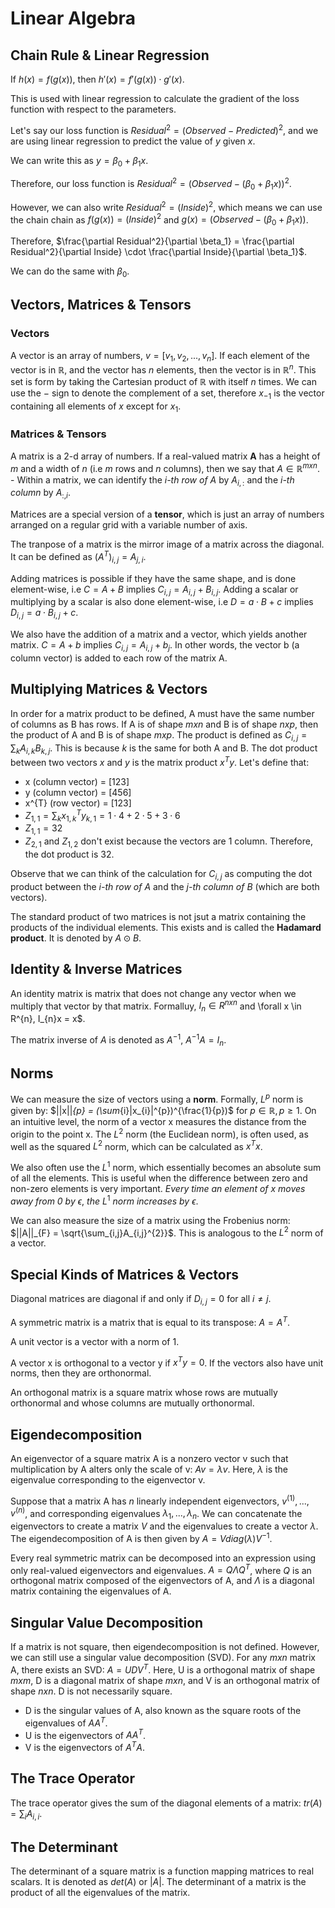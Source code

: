 # Linear Algebra

## Chain Rule & Linear Regression

If $h(x) = f(g(x))$, then $h'(x) = f'(g(x)) \cdot g'(x)$.

This is used with linear regression to calculate the gradient of the loss function with respect to the parameters.

Let's say our loss function is $Residual^2 = (Observed - Predicted)^2$, and we are using linear regression to predict the value of $y$ given $x$.

We can write this as $y = \beta_0 + \beta_1x$.

Therefore, our loss function is $Residual^2 = (Observed - (\beta_0 + \beta_1x))^2$.

However, we can also write $Residual^2 = (Inside)^2$, which means we can use the chain chain as $f(g(x)) = (Inside)^2$ and $g(x) = (Observed - (\beta_0 + \beta_1x))$.

Therefore, $\frac{\partial Residual^2}{\partial \beta_1} = \frac{\partial Residual^2}{\partial Inside} \cdot \frac{\partial Inside}{\partial \beta_1}$.

We can do the same with $\beta_0$.

## Vectors, Matrices & Tensors

### Vectors

A vector is an array of numbers, $v = [v_1, v_2, ..., v_n]$. If each element of the vector is in $\mathbb{R}$, and the vector has $n$ elements, then the vector is in $\mathbb{R}^n$. This set is form by taking the Cartesian product of $\mathbb{R}$ with itself $n$ times. We can use the $-$ sign to denote the complement of a set, therefore $x_{-1}$ is the vector containing all elements of $x$ except for $x_1$.

### Matrices & Tensors

A matrix is a 2-d array of numbers. If a real-valued matrix **A** has a height of *m* and a width of *n* (i.e *m* rows and *n* columns), then we say that $A \in \mathbb{R}^{m x n}$.
    - Within a matrix, we can identify the *i-th row of A* by $A_{i,:}$ and the *i-th column* by $A_{:,i}$.

Matrices are a special version of a **tensor**, which is just an array of numbers arranged on a regular grid with a variable number of axis.

The tranpose of a matrix is the mirror image of a matrix across the diagonal. It can be defined as $(A^{T})_{i,j} = A_{j,i}$.

Adding matrices is possible if they have the same shape, and is done element-wise, i.e $C = A + B$ implies $C_{i,j} = A_{i,j} + B_{i,j}$. Adding a scalar or multiplying by a scalar is also done element-wise, i.e $D = a \cdot B + c$ implies $D_{i,j} = a \cdot B_{i,j} + c$.

We also have the addition of a matrix and a vector, which yields another matrix. $C = A + b$ implies $C_{i,j} = A_{i,j} + b_j$. In other words, the vector b (a column vector) is added to each row of the matrix A.

## Multiplying Matrices & Vectors

In order for a matrix product to be defined, A must have the same number of columns as B has rows. If A is of shape $m x n$ and B is of shape $n x p$, then the product of A and B is of shape $m x p$. The product is defined as $C_{i,j} = \sum_{k} A_{i,k}B_{k,j}$. This is because $k$ is the same for both A and B. The dot product between two vectors *x* and *y* is the matrix product $x^{T}y$. Let's define that:

- x (column vector) = $[1 2 3]$
- y (column vector) = $[4 5 6]$
- x^{T} (row vector) = $[1 2 3]$
- $Z_{1,1} = \sum_{k} x^{T}_{1,k}y_{k,1} = 1 \cdot 4 + 2 \cdot 5 + 3 \cdot 6$
- $Z_{1,1} = 32$
- $Z_{2,1}$ and $Z_{1, 2}$ don't exist because the vectors are 1 column. Therefore, the dot product is 32.

Observe that we can think of the calculation for $C_{i,j}$ as computing the dot product between the *i-th row of A* and the *j-th column of B* (which are both vectors).

The standard product of two matrices is not jsut a matrix containing the products of the individual elements. This exists and is called the **Hadamard product**. It is denoted by $A \odot B$.

## Identity & Inverse Matrices

An identity matrix is matrix that does not change any vector when we multiply that vector by that matrix. Formalluy, $I_{n} \in R^{n x n}$ and \forall x \in R^{n}, I_{n}x = x$.

The matrix inverse of $A$ is denoted as $A^{-1}$, $A^{-1}A = I_{n}$.

## Norms

We can measure the size of vectors using a **norm**. Formally, $L^{p}$ norm is given by: $||x||_{p} = (\sum_{i}|x_{i}|^{p})^{\frac{1}{p})$ for $p \in \mathbb{R}, p \geq 1$. On an intuitive level, the norm of a vector x measures the distance from the origin to the point x. The $L^{2}$ norm (the Euclidean norm), is often used, as well as the squared $L^{2}$ norm, which can be calculated as $x^{T}x$.

We also often use the $L^{1}$ norm, which essentially becomes an absolute sum of all the elements. This is useful when the difference between zero and non-zero elements is very important. *Every time an element of x moves away from 0 by* $\epsilon$, *the* $L^{1}$ *norm increases by* $\epsilon$.

We can also measure the size of a matrix using the Frobenius norm: $||A||_{F} = \sqrt{\sum_{i,j}A_{i,j}^{2}}$. This is analogous to the $L^{2}$ norm of a vector.

## Special Kinds of Matrices & Vectors

Diagonal matrices are diagonal if and only if $D_{i, j} = 0$ for all $i \neq j$.

A symmetric matrix is a matrix that is equal to its transpose: $A = A^{T}$.

A unit vector is a vector with a norm of 1.

A vector x is orthogonal to a vector y if $x^{T}y = 0$. If the vectors also have unit norms, then they are orthonormal.

An orthogonal matrix is a square matrix whose rows are mutually orthonormal and whose columns are mutually orthonormal.

## Eigendecomposition

An eigenvector of a square matrix A is a nonzero vector v such that multiplication by A alters only the scale of v: $Av = \lambda v$. Here, $\lambda$ is the eigenvalue corresponding to the eigenvector v.

Suppose that a matrix A has $n$ linearly independent eigenvectors, $v^{(1)}, ..., v^{(n)}$, and corresponding eigenvalues $\lambda_{1}, ..., \lambda_{n}$. We can concatenate the eigenvectors to create a matrix $V$ and the eigenvalues to create a vector $\lambda$. The eigendecomposition of A is then given by $A = V diag(\lambda)V^{-1}$.

Every real symmetric matrix can be decomposed into an expression using only real-valued eigenvectors and eigenvalues. $A = Q \Lambda Q^{T}$, where $Q$ is an orthogonal matrix composed of the eigenvectors of A, and $\Lambda$ is a diagonal matrix containing the eigenvalues of A.

## Singular Value Decomposition

If a matrix is not square, then eigendecomposition is not defined. However, we can still use a singular value decomposition (SVD). For any $m x n$ matrix A, there exists an SVD: $A = UDV^{T}$. Here, U is a orthogonal matrix of shape $m x m$, D is a diagonal matrix of shape $m x n$, and V is an orthogonal matrix of shape $n x n$. D is not necessarily square.

- D is the singular values of A, also known as the square roots of the eigenvalues of $AA^{T}$.
- U is the eigenvectors of $AA^{T}$.
- V is the eigenvectors of $A^{T}A$.

## The Trace Operator

The trace operator gives the sum of the diagonal elements of a matrix: $tr(A) = \sum_{i}A_{i, i}$.

## The Determinant

The determinant of a square matrix is a function mapping matrices to real scalars. It is denoted as $det(A)$ or $|A|$. The determinant of a matrix is the product of all the eigenvalues of the matrix.
